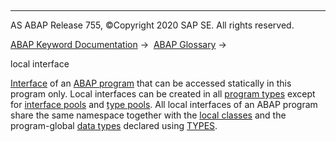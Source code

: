   

* * *

AS ABAP Release 755, ©Copyright 2020 SAP SE. All rights reserved.

[ABAP Keyword Documentation](javascript:call_link\('abenabap.htm'\)) →  [ABAP Glossary](javascript:call_link\('abenabap_glossary.htm'\)) → 

local interface

[Interface](javascript:call_link\('abenoo_intf_glosry.htm'\) "Glossary Entry") of an [ABAP program](javascript:call_link\('abenabap_program_glosry.htm'\) "Glossary Entry") that can be accessed statically in this program only. Local interfaces can be created in all [program types](javascript:call_link\('abenprogram_type_glosry.htm'\) "Glossary Entry") except for [interface pools](javascript:call_link\('abeninterface_pool_glosry.htm'\) "Glossary Entry") and [type pools](javascript:call_link\('abentype_pool_glosry.htm'\) "Glossary Entry"). All local interfaces of an ABAP program share the same namespace together with the [local classes](javascript:call_link\('abenlocal_class_glosry.htm'\) "Glossary Entry") and the program-global [data types](javascript:call_link\('abendata_type_glosry.htm'\) "Glossary Entry") declared using [TYPES](javascript:call_link\('abaptypes.htm'\)).
